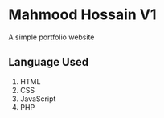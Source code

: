 # Mahmood Hossain V1

A simple portfolio website

## Language Used

1. HTML
2. CSS
3. JavaScript
4. PHP
